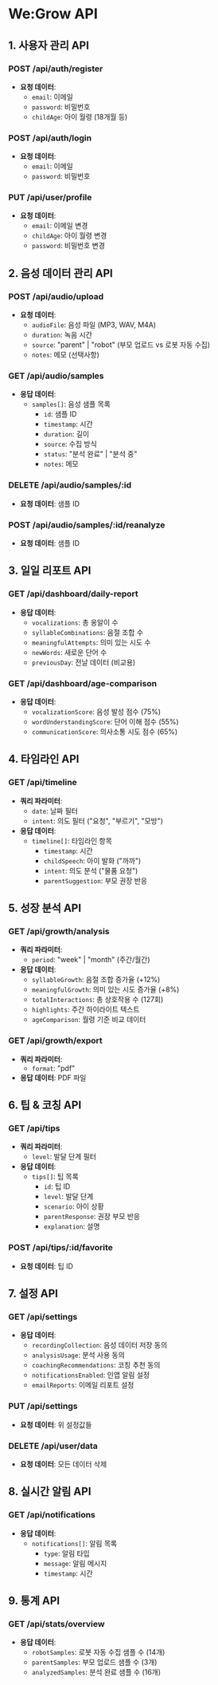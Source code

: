 # We:Grow API

## 1. 사용자 관리 API

### POST /api/auth/register
- **요청 데이터**: 
  - `email`: 이메일
  - `password`: 비밀번호
  - `childAge`: 아이 월령 (18개월 등)

### POST /api/auth/login
- **요청 데이터**: 
  - `email`: 이메일
  - `password`: 비밀번호

### PUT /api/user/profile
- **요청 데이터**: 
  - `email`: 이메일 변경
  - `childAge`: 아이 월령 변경
  - `password`: 비밀번호 변경

## 2. 음성 데이터 관리 API

### POST /api/audio/upload
- **요청 데이터**: 
  - `audioFile`: 음성 파일 (MP3, WAV, M4A)
  - `duration`: 녹음 시간
  - `source`: "parent" | "robot" (부모 업로드 vs 로봇 자동 수집)
  - `notes`: 메모 (선택사항)

### GET /api/audio/samples
- **응답 데이터**: 
  - `samples[]`: 음성 샘플 목록
    - `id`: 샘플 ID
    - `timestamp`: 시간
    - `duration`: 길이
    - `source`: 수집 방식
    - `status`: "분석 완료" | "분석 중"
    - `notes`: 메모

### DELETE /api/audio/samples/:id
- **요청 데이터**: 샘플 ID

### POST /api/audio/samples/:id/reanalyze
- **요청 데이터**: 샘플 ID

## 3. 일일 리포트 API

### GET /api/dashboard/daily-report
- **응답 데이터**:
  - `vocalizations`: 총 옹알이 수
  - `syllableCombinations`: 음절 조합 수
  - `meaningfulAttempts`: 의미 있는 시도 수
  - `newWords`: 새로운 단어 수
  - `previousDay`: 전날 데이터 (비교용)

### GET /api/dashboard/age-comparison
- **응답 데이터**:
  - `vocalizationScore`: 음성 발성 점수 (75%)
  - `wordUnderstandingScore`: 단어 이해 점수 (55%)
  - `communicationScore`: 의사소통 시도 점수 (65%)

## 4. 타임라인 API

### GET /api/timeline
- **쿼리 파라미터**:
  - `date`: 날짜 필터
  - `intent`: 의도 필터 ("요청", "부르기", "모방")
- **응답 데이터**:
  - `timeline[]`: 타임라인 항목
    - `timestamp`: 시간
    - `childSpeech`: 아이 발화 ("까까")
    - `intent`: 의도 분석 ("물품 요청")
    - `parentSuggestion`: 부모 권장 반응

## 5. 성장 분석 API

### GET /api/growth/analysis
- **쿼리 파라미터**:
  - `period`: "week" | "month" (주간/월간)
- **응답 데이터**:
  - `syllableGrowth`: 음절 조합 증가율 (+12%)
  - `meaningfulGrowth`: 의미 있는 시도 증가율 (+8%)
  - `totalInteractions`: 총 상호작용 수 (127회)
  - `highlights`: 주간 하이라이트 텍스트
  - `ageComparison`: 월령 기준 비교 데이터

### GET /api/growth/export
- **쿼리 파라미터**:
  - `format`: "pdf"
- **응답 데이터**: PDF 파일

## 6. 팁 & 코칭 API

### GET /api/tips
- **쿼리 파라미터**:
  - `level`: 발달 단계 필터
- **응답 데이터**:
  - `tips[]`: 팁 목록
    - `id`: 팁 ID
    - `level`: 발달 단계
    - `scenario`: 아이 상황
    - `parentResponse`: 권장 부모 반응
    - `explanation`: 설명

### POST /api/tips/:id/favorite
- **요청 데이터**: 팁 ID

## 7. 설정 API

### GET /api/settings
- **응답 데이터**:
  - `recordingCollection`: 음성 데이터 저장 동의
  - `analysisUsage`: 분석 사용 동의
  - `coachingRecommendations`: 코칭 추천 동의
  - `notificationsEnabled`: 인앱 알림 설정
  - `emailReports`: 이메일 리포트 설정

### PUT /api/settings
- **요청 데이터**: 위 설정값들

### DELETE /api/user/data
- **요청 데이터**: 모든 데이터 삭제

## 8. 실시간 알림 API

### GET /api/notifications
- **응답 데이터**:
  - `notifications[]`: 알림 목록
    - `type`: 알림 타입
    - `message`: 알림 메시지
    - `timestamp`: 시간

## 9. 통계 API

### GET /api/stats/overview
- **응답 데이터**:
  - `robotSamples`: 로봇 자동 수집 샘플 수 (14개)
  - `parentSamples`: 부모 업로드 샘플 수 (3개)
  - `analyzedSamples`: 분석 완료 샘플 수 (16개)
